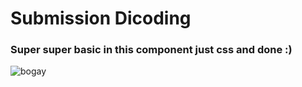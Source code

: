 # Submission Dicoding
### Super super basic in this component just css and done :)

![bogay](https://user-images.githubusercontent.com/51856235/75692531-4ba4bc00-5cd8-11ea-9fbf-c795f24e0302.png)
